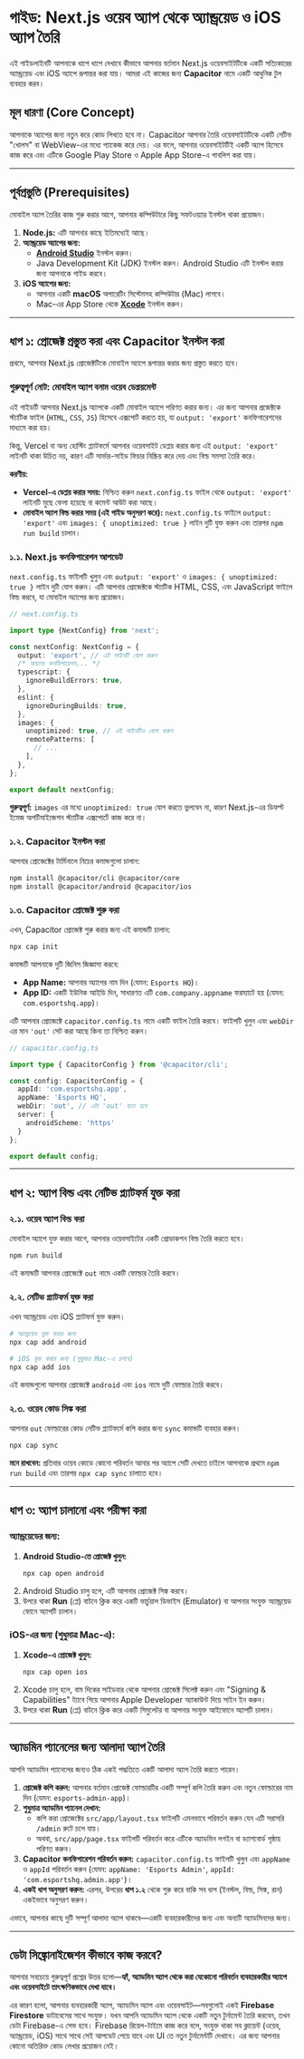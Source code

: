 
# গাইড: Next.js ওয়েব অ্যাপ থেকে অ্যান্ড্রয়েড ও iOS অ্যাপ তৈরি

এই গাইডলাইনটি আপনাকে ধাপে ধাপে দেখাবে কীভাবে আপনার বর্তমান Next.js ওয়েবসাইটটিকে একটি সত্যিকারের অ্যান্ড্রয়েড এবং iOS অ্যাপে রূপান্তর করা যায়। আমরা এই কাজের জন্য **Capacitor** নামে একটি আধুনিক টুল ব্যবহার করব।

## মূল ধারণা (Core Concept)

আপনাকে অ্যাপের জন্য নতুন করে কোড লিখতে হবে না। Capacitor আপনার তৈরি ওয়েবসাইটটিকে একটি নেটিভ "খোলস" বা WebView-এর মধ্যে প্যাকেজ করে দেয়। এর ফলে, আপনার ওয়েবসাইটটিই একটি অ্যাপ হিসেবে কাজ করে এবং এটিকে Google Play Store ও Apple App Store-এ পাবলিশ করা যায়।

---

## পূর্বপ্রস্তুতি (Prerequisites)

মোবাইল অ্যাপ তৈরির কাজ শুরু করার আগে, আপনার কম্পিউটারে কিছু সফটওয়্যার ইনস্টল থাকা প্রয়োজন।

1.  **Node.js:** এটি আপনার কাছে ইতিমধ্যেই আছে।
2.  **অ্যান্ড্রয়েড অ্যাপের জন্য:**
    *   [**Android Studio**](https://developer.android.com/studio) ইনস্টল করুন।
    *   Java Development Kit (JDK) ইনস্টল করুন। Android Studio এটি ইনস্টল করার জন্য আপনাকে গাইড করবে।
3.  **iOS অ্যাপের জন্য:**
    *   আপনার একটি **macOS** অপারেটিং সিস্টেমসহ কম্পিউটার (Mac) লাগবে।
    *   Mac-এর App Store থেকে [**Xcode**](https://developer.apple.com/xcode/) ইনস্টল করুন।

---

## ধাপ ১: প্রোজেক্ট প্রস্তুত করা এবং Capacitor ইনস্টল করা

প্রথমে, আপনার Next.js প্রোজেক্টটিকে মোবাইল অ্যাপে রূপান্তর করার জন্য প্রস্তুত করতে হবে।

### **গুরুত্বপূর্ণ নোট: মোবাইল অ্যাপ বনাম ওয়েব ডেপ্লয়মেন্ট**

এই গাইডটি আপনার Next.js অ্যাপকে একটি মোবাইল অ্যাপে পরিণত করার জন্য। এর জন্য আপনার প্রজেক্টকে স্ট্যাটিক ফাইল (`HTML`, `CSS`, `JS`) হিসেবে এক্সপোর্ট করতে হয়, যা `output: 'export'` কনফিগারেশনের মাধ্যমে করা হয়।

কিন্তু, Vercel বা অন্য হোস্টিং প্ল্যাটফর্মে আপনার ওয়েবসাইট ডেপ্লয় করার জন্য এই `output: 'export'` লাইনটি থাকা উচিত নয়, কারণ এটি সার্ভার-সাইড ফিচার নিষ্ক্রিয় করে দেয় এবং বিল্ড সমস্যা তৈরি করে।

**করণীয়:**
*   **Vercel-এ ডেপ্লয় করার সময়:** নিশ্চিত করুন `next.config.ts` ফাইল থেকে `output: 'export'` লাইনটি মুছে ফেলা হয়েছে বা কমেন্ট আউট করা আছে।
*   **মোবাইল অ্যাপ বিল্ড করার সময় (এই গাইড অনুসরণ করে):** `next.config.ts` ফাইলে `output: 'export'` এবং `images: { unoptimized: true }` লাইন দুটি যুক্ত করুন এবং তারপর `npm run build` চালান।

### ১.১. Next.js কনফিগারেশন আপডেট

`next.config.ts` ফাইলটি খুলুন এবং `output: 'export'` ও `images: { unoptimized: true }` লাইন দুটি যোগ করুন। এটি আপনার প্রোজেক্টকে স্ট্যাটিক HTML, CSS, এবং JavaScript ফাইলে বিল্ড করবে, যা মোবাইল অ্যাপের জন্য প্রয়োজন।

```ts
// next.config.ts

import type {NextConfig} from 'next';

const nextConfig: NextConfig = {
  output: 'export', // এই লাইনটি যোগ করুন
  /* অন্যান্য কনফিগারেশন... */
  typescript: {
    ignoreBuildErrors: true,
  },
  eslint: {
    ignoreDuringBuilds: true,
  },
  images: {
    unoptimized: true, // এই লাইনটিও যোগ করুন
    remotePatterns: [
      // ...
    ],
  },
};

export default nextConfig;
```
**গুরুত্বপূর্ণ:** `images` এর মধ্যে `unoptimized: true` যোগ করতে ভুলবেন না, কারণ Next.js-এর ডিফল্ট ইমেজ অপটিমাইজেশন স্ট্যাটিক এক্সপোর্টে কাজ করে না।

### ১.২. Capacitor ইনস্টল করা

আপনার প্রোজেক্টের টার্মিনালে নিচের কমান্ডগুলো চালান:

```bash
npm install @capacitor/cli @capacitor/core
npm install @capacitor/android @capacitor/ios
```

### ১.৩. Capacitor প্রোজেক্ট শুরু করা

এখন, Capacitor প্রোজেক্ট শুরু করার জন্য এই কমান্ডটি চালান:

```bash
npx cap init
```

কমান্ডটি আপনাকে দুটি জিনিস জিজ্ঞাসা করবে:
*   **App Name:** আপনার অ্যাপের নাম দিন (যেমন: `Esports HQ`)।
*   **App ID:** একটি ইউনিক আইডি দিন, সাধারণত এটি `com.company.appname` ফরম্যাটে হয় (যেমন: `com.esportshq.app`)।

এটি আপনার প্রোজেক্টে `capacitor.config.ts` নামে একটি ফাইল তৈরি করবে। ফাইলটি খুলুন এবং `webDir` এর মান `'out'` সেট করা আছে কিনা তা নিশ্চিত করুন।

```ts
// capacitor.config.ts

import type { CapacitorConfig } from '@capacitor/cli';

const config: CapacitorConfig = {
  appId: 'com.esportshq.app',
  appName: 'Esports HQ',
  webDir: 'out', // এটা 'out' হতে হবে
  server: {
    androidScheme: 'https'
  }
};

export default config;
```

---

## ধাপ ২: অ্যাপ বিল্ড এবং নেটিভ প্ল্যাটফর্ম যুক্ত করা

### ২.১. ওয়েব অ্যাপ বিল্ড করা

মোবাইল অ্যাপে যুক্ত করার আগে, আপনার ওয়েবসাইটের একটি প্রোডাকশন বিল্ড তৈরি করতে হবে।

```bash
npm run build
```
এই কমান্ডটি আপনার প্রোজেক্টে `out` নামে একটি ফোল্ডার তৈরি করবে।

### ২.২. নেটিভ প্ল্যাটফর্ম যুক্ত করা

এখন অ্যান্ড্রয়েড এবং iOS প্ল্যাটফর্ম যুক্ত করুন।

```bash
# অ্যান্ড্রয়েড যুক্ত করার জন্য
npx cap add android

# iOS যুক্ত করার জন্য (শুধুমাত্র Mac-এ চলবে)
npx cap add ios
```
এই কমান্ডগুলো আপনার প্রোজেক্টে `android` এবং `ios` নামে দুটি ফোল্ডার তৈরি করবে।

### ২.৩. ওয়েব কোড সিঙ্ক করা

আপনার `out` ফোল্ডারের কোড নেটিভ প্ল্যাটফর্মে কপি করার জন্য `sync` কমান্ডটি ব্যবহার করুন।

```bash
npx cap sync
```
**মনে রাখবেন:** প্রতিবার ওয়েব কোডে কোনো পরিবর্তন আনার পর অ্যাপে সেটি দেখতে চাইলে আপনাকে প্রথমে `npm run build` এবং তারপর `npx cap sync` চালাতে হবে।

---

## ধাপ ৩: অ্যাপ চালানো এবং পরীক্ষা করা

### অ্যান্ড্রয়েডের জন্য:

1.  **Android Studio-তে প্রোজেক্ট খুলুন:**
    ```bash
    npx cap open android
    ```
2.  Android Studio চালু হলে, এটি আপনার প্রোজেক্ট সিঙ্ক করবে।
3.  উপরে থাকা **Run** (প্লে) বাটনে ক্লিক করে একটি ভার্চুয়াল ডিভাইস (Emulator) বা আপনার সংযুক্ত অ্যান্ড্রয়েড ফোনে অ্যাপটি চালান।

### iOS-এর জন্য (শুধুমাত্র Mac-এ):

1.  **Xcode-এ প্রোজেক্ট খুলুন:**
    ```bash
    npx cap open ios
    ```
2.  Xcode চালু হলে, বাম দিকের সাইডবার থেকে আপনার প্রোজেক্ট সিলেক্ট করুন এবং "Signing & Capabilities" ট্যাবে গিয়ে আপনার Apple Developer অ্যাকাউন্ট দিয়ে সাইন ইন করুন।
3.  উপরে থাকা **Run** (প্লে) বাটনে ক্লিক করে একটি সিমুলেটর বা আপনার সংযুক্ত আইফোনে অ্যাপটি চালান।

---

## অ্যাডমিন প্যানেলের জন্য আলাদা অ্যাপ তৈরি

আপনি অ্যাডমিন প্যানেলের জন্যও ঠিক একই পদ্ধতিতে একটি আলাদা অ্যাপ তৈরি করতে পারেন।

1.  **প্রোজেক্ট কপি করুন:** আপনার বর্তমান প্রোজেক্ট ফোল্ডারটির একটি সম্পূর্ণ কপি তৈরি করুন এবং নতুন ফোল্ডারের নাম দিন (যেমন: `esports-admin-app`)।
2.  **শুধুমাত্র অ্যাডমিন প্যানেল দেখান:**
    *   কপি করা প্রোজেক্টের `src/app/layout.tsx` ফাইলটি এমনভাবে পরিবর্তন করুন যেন এটি সরাসরি `/admin` রুটে চলে যায়।
    *   অথবা, `src/app/page.tsx` ফাইলটি পরিবর্তন করে এটিকে অ্যাডমিন লগইন বা ড্যাশবোর্ড পৃষ্ঠায় পরিণত করুন।
3.  **Capacitor কনফিগারেশন পরিবর্তন করুন:** `capacitor.config.ts` ফাইলটি খুলুন এবং `appName` ও `appId` পরিবর্তন করুন (যেমন: `appName: 'Esports Admin'`, `appId: 'com.esportshq.admin.app'`)।
4.  **একই ধাপ অনুসরণ করুন:** এরপর, উপরের **ধাপ ১.২** থেকে শুরু করে বাকি সব ধাপ (ইনস্টল, বিল্ড, সিঙ্ক, রান) একইভাবে অনুসরণ করুন।

এভাবে, আপনার কাছে দুটি সম্পূর্ণ আলাদা অ্যাপ থাকবে—একটি ব্যবহারকারীদের জন্য এবং অন্যটি অ্যাডমিনদের জন্য।

---

## ডেটা সিঙ্ক্রোনাইজেশন কীভাবে কাজ করবে?

আপনার সবচেয়ে গুরুত্বপূর্ণ প্রশ্নের উত্তর হলো—**হ্যাঁ, অ্যাডমিন অ্যাপ থেকে করা যেকোনো পরিবর্তন ব্যবহারকারীর অ্যাপে এবং ওয়েবসাইটে তাৎক্ষণিকভাবে দেখা যাবে।**

এর কারণ হলো, আপনার ব্যবহারকারী অ্যাপ, অ্যাডমিন অ্যাপ এবং ওয়েবসাইট—সবগুলোই একই **Firebase Firestore** ডাটাবেসের সাথে সংযুক্ত। যখন আপনি অ্যাডমিন অ্যাপ থেকে একটি নতুন টুর্নামেন্ট তৈরি করবেন, তখন ডেটা Firebase-এ সেভ হবে। Firebase রিয়েল-টাইমে কাজ করে বলে, সংযুক্ত থাকা সব ক্লায়েন্ট (ওয়েব, অ্যান্ড্রয়েড, iOS) সাথে সাথে সেই আপডেট পেয়ে যাবে এবং UI তে নতুন টুর্নামেন্টটি দেখাবে। এর জন্য আপনার কোনো অতিরিক্ত কোড লেখার প্রয়োজন নেই।
